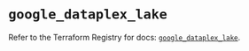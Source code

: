 # `google_dataplex_lake`

Refer to the Terraform Registry for docs: [`google_dataplex_lake`](https://registry.terraform.io/providers/hashicorp/google/6.1.0/docs/resources/dataplex_lake).
